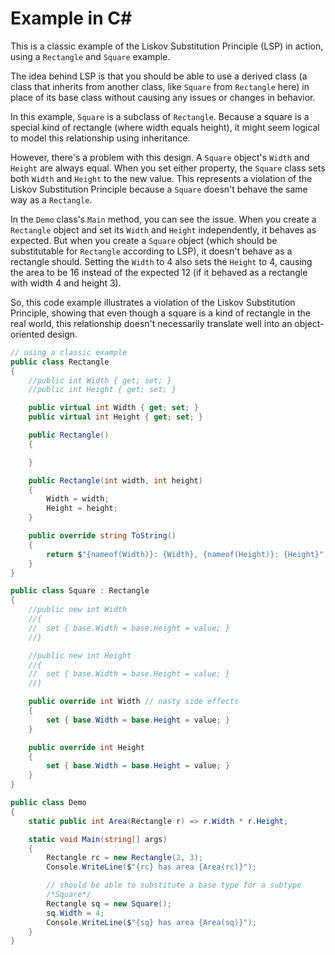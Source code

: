 # Example in C#

This is a classic example of the Liskov Substitution Principle (LSP) in action, using a `Rectangle` and `Square` example.

The idea behind LSP is that you should be able to use a derived class (a class that inherits from another class, like `Square` from `Rectangle` here) in place of its base class without causing any issues or changes in behavior.

In this example, `Square` is a subclass of `Rectangle`. Because a square is a special kind of rectangle (where width equals height), it might seem logical to model this relationship using inheritance.

However, there's a problem with this design. A `Square` object's `Width` and `Height` are always equal. When you set either property, the `Square` class sets both `Width` and `Height` to the new value. This represents a violation of the Liskov Substitution Principle because a `Square` doesn't behave the same way as a `Rectangle`.

In the `Demo` class's `Main` method, you can see the issue. When you create a `Rectangle` object and set its `Width` and `Height` independently, it behaves as expected. But when you create a `Square` object (which should be substitutable for `Rectangle` according to LSP), it doesn't behave as a rectangle should. Setting the `Width` to 4 also sets the `Height` to 4, causing the area to be 16 instead of the expected 12 (if it behaved as a rectangle with width 4 and height 3).

So, this code example illustrates a violation of the Liskov Substitution Principle, showing that even though a square is a kind of rectangle in the real world, this relationship doesn't necessarily translate well into an object-oriented design.

```csharp
// using a classic example
public class Rectangle
{
    //public int Width { get; set; }
    //public int Height { get; set; }

    public virtual int Width { get; set; }
    public virtual int Height { get; set; }

    public Rectangle()
    {

    }

    public Rectangle(int width, int height)
    {
        Width = width;
        Height = height;
    }

    public override string ToString()
    {
        return $"{nameof(Width)}: {Width}, {nameof(Height)}: {Height}";
    }
}

public class Square : Rectangle
{
    //public new int Width
    //{
    //  set { base.Width = base.Height = value; }
    //}

    //public new int Height
    //{
    //  set { base.Width = base.Height = value; }
    //}

    public override int Width // nasty side effects
    {
        set { base.Width = base.Height = value; }
    }

    public override int Height
    {
        set { base.Width = base.Height = value; }
    }
}

public class Demo
{
    static public int Area(Rectangle r) => r.Width * r.Height;

    static void Main(string[] args)
    {
        Rectangle rc = new Rectangle(2, 3);
        Console.WriteLine($"{rc} has area {Area(rc)}");

        // should be able to substitute a base type for a subtype
        /*Square*/
        Rectangle sq = new Square();
        sq.Width = 4;
        Console.WriteLine($"{sq} has area {Area(sq)}");
    }
}
```
